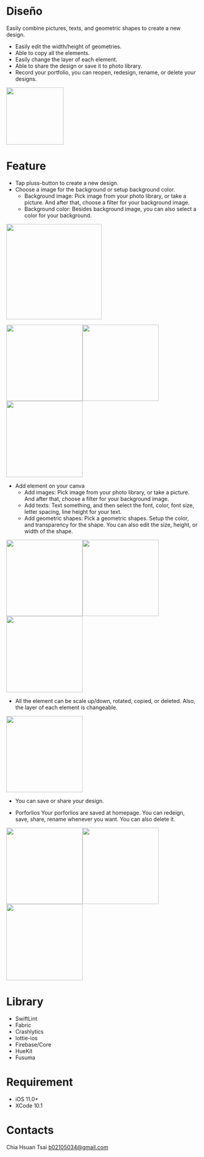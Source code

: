 # Diseño 
Easily combine pictures, texts, and geometric shapes to create a new design.

- Easily edit the width/height of geometries.
- Able to copy all the elements. 
- Easily change the layer of each element.
- Able to share the design or save it to photo library.
- Record your portfolio, you can reopen, redesign, rename, or delete your designs. 

<a href="https://testflight.apple.com/join/w0qkD8LH"><img src="https://i.imgur.com/Pc1KdHw.png" width="150"></a>

# Feature 
- Tap pluss-button to create a new design. 
- Choose a image for the background or setup background color.
  -  Background image: Pick image from your photo library, or take a picture. And after that, choose a filter for your background image.
  - Background color: Besides background image, you can also select a color for your background.
  
<a><img src="https://github.com/AlexandraTsai/Dise-o/blob/master/Diseno1-2.gif" width="250"></a>

<img src="https://i.imgur.com/kktOqEy.png" width="200"><img src="https://i.imgur.com/lUSZjCb.png" width="200"><img src="https://i.imgur.com/rS4QxhH.jpg" width="200">

- Add element on your canva
  -  Add images: Pick image from your photo library, or take a picture. And after that, choose a filter for your background image.
  -  Add texts: Text something, and then select the font, color, font size, letter spacing, line height for your text.
  -  Add geometric shapes: Pick a geometric shapes. Setup the color, and transparency for the shape. You can also edit the size, height, or width of the shape.
  
<img src="https://i.imgur.com/KiSgyzc.png" width="200"><img src="https://i.imgur.com/fIRIzs4.png" width="200"><img src="https://i.imgur.com/OAR5sU3.png" width="200">
  
- All the element can be scale up/down, rotated, copied, or deleted. Also, the layer of each element is changeable.
<img src="https://i.imgur.com/ah4VBzB.png" width="200">

- You can save or share your design.

- Porforlios
Your porforlios are saved at homepage. You can redeign, save, share, rename whenever you want. You can also delete it.

<img src="https://i.imgur.com/nAOb3l8.png" width="200"><img src="https://i.imgur.com/U1ti14E.png" width="200"><img src="https://i.imgur.com/Yi5Mm8z.png" width="200">

# Library

- SwiftLint
- Fabric
- Crashlytics
- lottie-ios
- Firebase/Core
- HueKit
- Fusuma

# Requirement

- iOS 11.0+
- XCode 10.1

# Contacts

Chia Hsuan Tsai
b02105034@gmail.com


